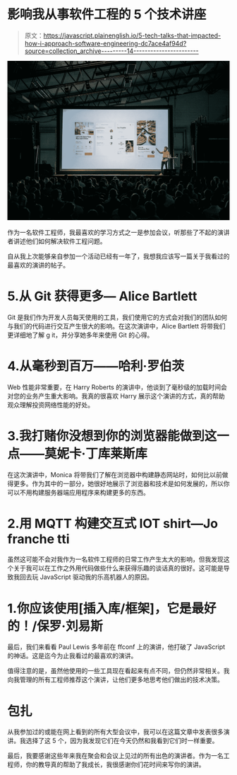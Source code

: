 # 影响我从事软件工程的 5 个技术讲座

> 原文：<https://javascript.plainenglish.io/5-tech-talks-that-impacted-how-i-approach-software-engineering-dc7ace4af94d?source=collection_archive---------14----------------------->

![](img/f70f8a3c91af9f0dd62504dcb087bf4a.png)

作为一名软件工程师，我最喜欢的学习方式之一是参加会议，听那些了不起的演讲者讲述他们如何解决软件工程问题。

自从我上次能够亲自参加一个活动已经有一年了，我想我应该写一篇关于我看过的最喜欢的演讲的帖子。

# 5.从 Git 获得更多— Alice Bartlett

Git 是我们作为开发人员每天使用的工具，我们使用它的方式会对我们的团队如何与我们的代码进行交互产生很大的影响。在这次演讲中，Alice Bartlett 将带我们更详细地了解 g it，并分享她多年来使用 Git 的心得。

# 4.从毫秒到百万——哈利·罗伯茨

Web 性能非常重要，在 Harry Roberts 的演讲中，他谈到了毫秒级的加载时间会对您的业务产生重大影响。我真的很喜欢 Harry 展示这个演讲的方式，真的帮助观众理解投资网络性能的好处。

# 3.我打赌你没想到你的浏览器能做到这一点——莫妮卡·丁库莱斯库

在这次演讲中，Monica 将带我们了解在浏览器中构建静态网站时，如何比以前做得更多。作为其中的一部分，她很好地展示了浏览器和技术是如何发展的，所以你可以不用构建服务器端应用程序来构建更多的东西。

# 2.用 MQTT 构建交互式 IOT shirt—Jo franche tti

虽然这可能不会对我作为一名软件工程师的日常工作产生太大的影响，但我发现这个关于我可以在工作之外用代码做些什么来获得乐趣的谈话真的很好。这可能是导致我回去玩 JavaScript 驱动我的乐高机器人的原因。

# 1.你应该使用[插入库/框架]，它是最好的！/保罗·刘易斯

最后，我们来看看 Paul Lewis 多年前在 ffconf 上的演讲，他打破了 JavaScript 的神话。这是迄今为止我看过的最喜欢的演讲。

值得注意的是，虽然他使用的一些工具现在看起来有点不同，但仍然非常相关。我向我管理的所有工程师推荐这个演讲，让他们更多地思考他们做出的技术决策。

# 包扎

从我参加过的或能在网上看到的所有大型会议中，我可以在这篇文章中发表很多演讲。我选择了这 5 个，因为我发现它们在今天仍然和我看到它们时一样重要。

最后，我要感谢这些年来我在聚会和会议上见过的所有出色的演讲者。作为一名工程师，你的教导真的帮助了我成长，我很感谢你们花时间来写你的演讲。
